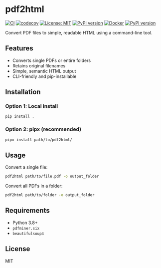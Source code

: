 # pdf2html

[![CI](https://github.com/synaptechlabs/pdf2html/actions/workflows/ci.yml/badge.svg)](https://github.com/synaptechlabs/pdf2html/actions/workflows/ci.yml)
[![codecov](https://codecov.io/gh/synaptechlabs/pdf2html/branch/main/graph/badge.svg)](https://codecov.io/gh/synaptechlabs/pdf2html)
[![License: MIT](https://img.shields.io/badge/License-MIT-yellow.svg)](LICENSE)
[![PyPI version](https://img.shields.io/pypi/v/pdf2html.svg)](https://pypi.org/project/pdf2html/)
[![Docker](https://img.shields.io/docker/v/synaptechlabs/pdf2html?sort=semver)](https://hub.docker.com/r/synaptechlabs/pdf2html)
[![PyPI version](https://badge.fury.io/py/pdf2html.svg)](https://pypi.org/project/pdf2html/)



Convert PDF files to simple, readable HTML using a command-line tool.

## Features
- Converts single PDFs or entire folders
- Retains original filenames
- Simple, semantic HTML output
- CLI-friendly and pip-installable

## Installation
### Option 1: Local install
```bash
pip install .
```

### Option 2: pipx (recommended)
```bash
pipx install path/to/pdf2html/
```

## Usage
Convert a single file:
```bash
pdf2html path/to/file.pdf -o output_folder
```

Convert all PDFs in a folder:
```bash
pdf2html path/to/folder -o output_folder
```

## Requirements
- Python 3.8+
- `pdfminer.six`
- `beautifulsoup4`

## License
MIT
